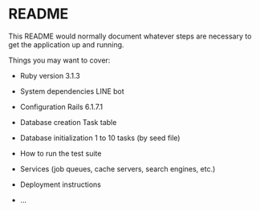 # README

This README would normally document whatever steps are necessary to get the
application up and running.

Things you may want to cover:

* Ruby version
3.1.3
* System dependencies
LINE bot
* Configuration
Rails 6.1.7.1
* Database creation
Task table
* Database initialization
1 to 10 tasks (by seed file)
* How to run the test suite

* Services (job queues, cache servers, search engines, etc.)

* Deployment instructions

* ...
